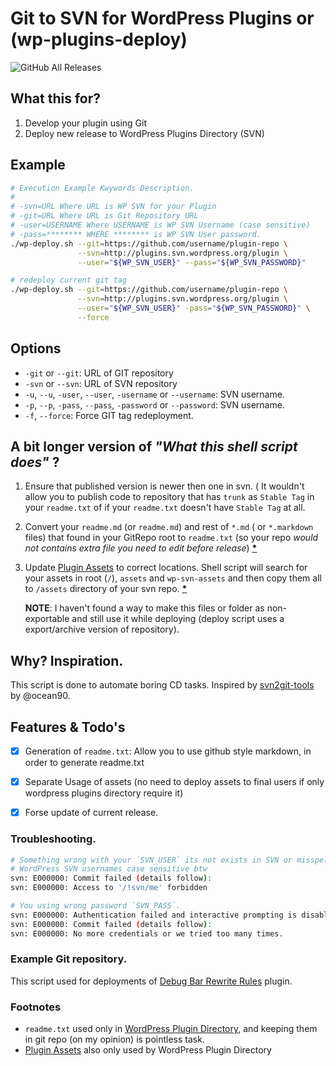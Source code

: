 # Git to SVN for  WordPress Plugins or (wp-plugins-deploy)

![GitHub All Releases](https://img.shields.io/github/downloads/butuzov/wp-plugins-deploy/total)

## What this for?
1. Develop your plugin using Git
2. Deploy new release to WordPress Plugins Directory (SVN)

## Example

```bash
# Execution Example Kwywords Description.
#
# -svn=URL Where URL is WP SVN for your Plugin
# -git=URL Where URL is Git Repository URL
# -user=USERNAME Where USERNAME is WP SVN Username (case sensitive)
# -pass=******** WHERE ******** is WP SVN User password.
./wp-deploy.sh --git=https://github.com/username/plugin-repo \
               --svn=http://plugins.svn.wordpress.org/plugin \
               --user="${WP_SVN_USER}" --pass="${WP_SVN_PASSWORD}"

# redeploy current git tag
./wp-deploy.sh --git=https://github.com/username/plugin-repo \
               --svn=http://plugins.svn.wordpress.org/plugin \
               --user="${WP_SVN_USER}" -pass="${WP_SVN_PASSWORD}" \
			   --force
```

## Options

* `-git` or `--git`: URL of GIT repository
* `-svn` or `--svn`: URL of SVN repository
* `-u`, `--u`, `-user`, `--user`, `-username` or `--username`: SVN username.
* `-p`, `--p`, `-pass`, `--pass`, `-password` or `--password`: SVN username.
* `-f`, `--force`: Force GIT tag redeployment.

## A bit longer version of _"What this shell script does"_ ?

1. Ensure that published version is newer then one in svn. ( It wouldn't allow you to publish code to repository that has `trunk` as `Stable Tag` in your `readme.txt` of if your `readme.txt` doesn't have `Stable Tag` at all.

2. Convert your `readme.md` (or `readme.md`) and rest of `*.md` ( or `*.markdown` files) that found in your GitRepo root to `readme.txt` (so your repo *would not contains extra file you need to edit before release*) __[*](#readmetxt)__

3. Update [Plugin Assets](https://developer.wordpress.org/plugins/wordpress-org/plugin-assets/) to correct locations. Shell script will search for your assets in root (`/`), `assets` and `wp-svn-assets` and then copy them all to `/assets` directory of your svn repo. __[*](#assets)__

	__NOTE__: I haven't found a way to make this files or folder as non-exportable and still use it while deploying (deploy script uses a export/archive version of repository).

## Why? Inspiration.

This script is done to automate boring CD tasks. Inspired by  [svn2git-tools](https://github.com/ocean90/svn2git-tools/) by @ocean90.

## Features & Todo's

* [x] Generation of `readme.txt`: Allow you to use github style markdown, in order to generate readme.txt
* [x] Separate Usage of assets (no need to deploy assets to final users if only wordpress plugins directory require it)
* [x] Forse update of current release.


### Troubleshooting.

```bash
# Something wrong with your `SVN_USER` its not exists in SVN or misspelled.
# WordPress SVN usernames case sensitive btw
svn: E000000: Commit failed (details follow):
svn: E000000: Access to '/!svn/me' forbidden

# You using wrong password `SVN_PASS`.
svn: E000000: Authentication failed and interactive prompting is disabled; see the --force-interactive option
svn: E000000: Commit failed (details follow):
svn: E000000: No more credentials or we tried too many times.
```

### Example Git repository.

This script used for deployments of [Debug Bar Rewrite Rules](https://github.com/butuzov/Debug-Bar-Rewrite-Rules) plugin.

### Footnotes
* <a name="readmetxt"></a> `readme.txt` used only in [WordPress Plugin Directory](https://wordpress.org/plugins/), and keeping them in git repo (on my opinion) is pointless task.
* <a name="assets"></a> [Plugin Assets](https://developer.wordpress.org/plugins/wordpress-org/plugin-assets/) also only used by WordPress Plugin Directory

